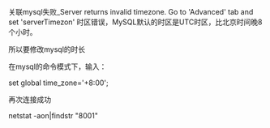 关联mysql失败_Server returns invalid timezone. Go to 'Advanced' tab and set 'serverTimezon'
时区错误，MySQL默认的时区是UTC时区，比北京时间晚8个小时。

所以要修改mysql的时长

在mysql的命令模式下，输入：

set global time_zone='+8:00';

再次连接成功

netstat -aon|findstr "8001"  